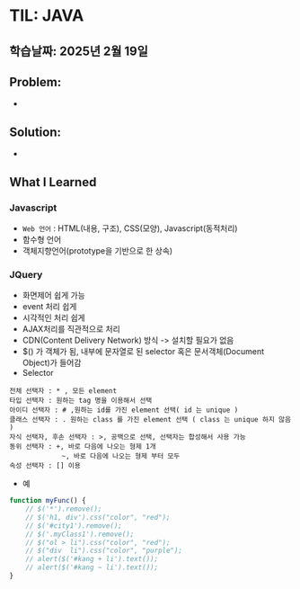 # TIL: JAVA
## 학습날짜: 2025년 2월 19일

## Problem:
- 

## Solution:
- 

## What I Learned

### Javascript
- `Web 언어` : HTML(내용, 구조), CSS(모양), Javascript(동적처리)
- 함수형 언어
- 객체지향언어(prototype을 기반으로 한 상속)

### JQuery
- 화면제어 쉽게 가능
- event 처리 쉽게
- 시각적인 처리 쉽게
- AJAX처리를 직관적으로 처리
- CDN(Content Delivery Network) 방식 -> 설치할 필요가 없음
- $() 가 객체가 됨, 내부에 문자열로 된 selector 혹은 문서객체(Document Object)가 들어감
- Selector
```
전체 선택자 : * , 모든 element
타입 선택자 : 원하는 tag 명을 이용해서 선택
아이디 선택자 : # ,원하는 id를 가진 element 선택( id 는 unique )
클래스 선택자 : . 원하는 class 를 가진 element 선택 ( class 는 unique 하지 않음 )
자식 선택자, 후손 선택자 : >, 공백으로 선택, 선택자는 합성해서 사용 가능
동위 선택자 : +, 바로 다음에 나오는 형제 1개
             ~, 바로 다음에 나오는 형제 부터 모두
속성 선택자 : [] 이용
```
- 예
```javascript
function myFunc() {
    // $('*').remove();
    // $('h1, div').css("color", "red");
    // $('#city1').remove();
    // $('.myClass1').remove();
    // $("ol > li").css("color", "red");
    // $("div  li").css("color", "purple");
    // alert($('#kang + li').text());
    // alert($('#kang ~ li').text());
}
```
